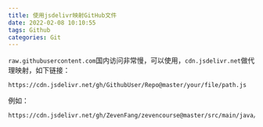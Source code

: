 ```yaml
---
title: 使用jsdelivr映射GitHub文件
date: 2022-02-08 10:10:55
tags: Github
categories: Git
---
```


`raw.githubusercontent.com`国内访问非常慢，可以使用，`cdn.jsdelivr.net`做代理映射，如下链接：

```
https://cdn.jsdelivr.net/gh/GithubUser/Repo@master/your/file/path.js
```
例如：
```
https://cdn.jsdelivr.net/gh/ZevenFang/zevencourse@master/src/main/java/com/zeven/course/model/Dept.java
```
